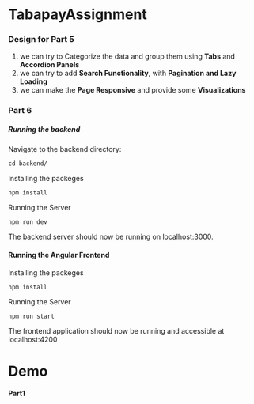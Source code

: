 # TabapayAssignment

### Design for Part 5
1. we can try to Categorize the data and group them using **Tabs** and **Accordion Panels**
2. we can try to add **Search Functionality**, with **Pagination and Lazy Loading**
3. we can make the **Page Responsive** and provide some **Visualizations**

### Part 6
##### Running the backend

Navigate to the backend directory:
```
cd backend/
```
Installing the packeges
```
npm install
```
Running the Server
```
npm run dev
```
The backend server should now be running on localhost:3000.

#### Running the Angular  Frontend
Installing the packeges
```
npm install
```
Running the Server
```
npm run start
```
The frontend application should now be running and accessible at localhost:4200

# Demo

#### Part1
[](demo/part1.mov)